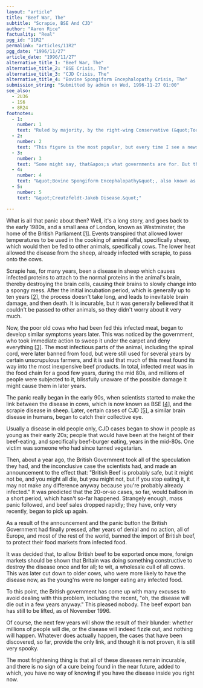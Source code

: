 ```yaml
---
layout: "article"
title: "Beef War, The"
subtitle: "Scrapie, BSE And CJD"
author: "Aaron Rice"
factuality: "Real"
pgg_id: "11R2"
permalink: "articles/11R2"
pgg_date: "1996/11/27"
article_date: "1996/11/27"
alternative_title_1: "Beef War, The"
alternative_title_2: "BSE Crisis, The"
alternative_title_3: "CJD Crisis, The"
alternative_title_4: "Bovine Spongiform Encephalopathy Crisis, The"
submission_string: "Submitted by admin on Wed, 1996-11-27 01:00"
see_also:
  - 2U36
  - 1S6
  - 8R24
footnotes: 
  - 1:
    number: 1
    text: "Ruled by majority, by the right-wing Conservative (&quot;Tory&quot;) Party, which was initially led by Margaret Thatcher, and later &quot;led&quot; by John Major. At this time, they still control British government, as they have done for the last seventeen years."
  - 2:
    number: 2
    text: "This figure is the most popular, but every time I see a news report, the figure increases. The highest estimate I&apos;ve heard, so far, is thirty."
  - 3:
    number: 3
    text: "Some might say, that&apos;s what governments are for. But these, I assure you, are experts."
  - 4:
    number: 4
    text: "&quot;Bovine Spongiform Encephalopathy&quot;, also known as &quot;Mad Cow Disease&quot;."
  - 5:
    number: 5
    text: "&quot;Creutzfeldt-Jakob Disease.&quot;"

---
```

<div>
<p>What is all that panic about then? Well, it's a long story, and goes back to the early 1980s, and a small area of London, known as Westminster, the home of the British Parliament <a href="#footnote-body.1" name="footnote-link.1" class="footnote-link">[1]</a>. Events transpired that allowed lower temperatures to be used in the cooking of animal offal, specifically sheep, which would then be fed to other animals, specifically cows. The lower heat allowed the disease from the sheep, already infected with scrapie, to pass onto the cows.</p>
<p>Scrapie has, for many years, been a disease in sheep which causes infected proteins to attach to the normal proteins in the animal's brain, thereby destroying the brain cells, causing their brains to slowly change into a spongy mess. After the initial incubation period, which is generally up to ten years <a href="#footnote-body.2" name="footnote-link.2" class="footnote-link">[2]</a>, the process doesn't take long, and leads to inevitable brain damage, and then death. It is incurable, but it was generally believed that it couldn't be passed to other animals, so they didn't worry about it very much.</p>
<p>Now, the poor old cows who had been fed this infected meat, began to develop similar symptoms years later. This was noticed by the government, who took immediate action to sweep it under the carpet and deny everything <a href="#footnote-body.3" name="footnote-link.3" class="footnote-link">[3]</a>. The most infectious parts of the animal, including the spinal cord, were later banned from food, but were still used for several years by certain unscrupulous farmers, and it is said that much of this meat found its way into the most inexpensive beef products. In total, infected meat was in the food chain for a good few years, during the mid 80s, and millions of people were subjected to it, blissfully unaware of the possible damage it might cause them in later years.</p>
<p>The panic really began in the early 90s, when scientists started to make the link between the disease in cows, which is now known as BSE <a href="#footnote-body.4" name="footnote-link.4" class="footnote-link">[4]</a>, and the scrapie disease in sheep. Later, certain cases of CJD <a href="#footnote-body.5" name="footnote-link.5" class="footnote-link">[5]</a>, a similar brain disease in humans, began to catch their collective eye.</p>
<p>Usually a disease in old people only, CJD cases began to show in people as young as their early 20s; people that would have been at the height of their beef-eating, and specifically beef-burger eating, years in the mid-80s. One victim was someone who had since turned vegetarian.</p>
<p>Then, about a year ago, the British Government took all of the speculation they had, and the inconclusive case the scientists had, and made an announcement to the effect that: "British Beef is probably safe, but it might not be, and you might all die, but you might not, but if you stop eating it, it may not make any difference anyway because you're probably already infected." It was predicted that the 20-or-so cases, so far, would balloon in a short period, which hasn't so-far happened. Strangely enough, mass panic followed, and beef sales dropped rapidly; they have, only very recently, began to pick up again.</p>
<p>As a result of the announcement and the panic button the British Government had finally pressed, after years of denial and no action, all of Europe, and most of the rest of the world, banned the import of British beef, to protect their food markets from infected food.</p>
<p>It was decided that, to allow British beef to be exported once more, foreign markets should be shown that Britain was doing something constructive to destroy the disease once and for all; to wit, a wholesale cull of all cows. This was later cut down to older cows, who were more likely to have the disease now, as the young'ns were no longer eating any infected food.</p>
<p>To this point, the British government has come up with many excuses to avoid dealing with this problem, including the recent, "oh, the disease will die out in a few years anyway." This pleased nobody. The beef export ban has still to be lifted, as of November 1996.</p>
<p>Of course, the next few years will show the result of their blunder: whether millions of people will die, or the disease will indeed fizzle out, and nothing will happen. Whatever does actually happen, the cases that have been discovered, so far, provide the only link, and though it is not proven, it is still very spooky.</p>
<p>The most frightening thing is that all of these diseases remain incurable, and there is no sign of a cure being found in the near future, added to which, you have no way of knowing if you have the disease inside you right now.</p>
</div>
